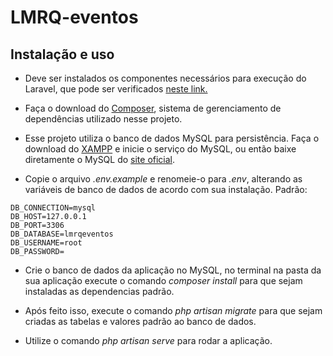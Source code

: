 # LMRQ-eventos

## Instalação e uso
- Deve ser instalados os componentes necessários para execução do Laravel, que pode ser verificados [neste link.](https://laravel.com/docs/10.x/installation)

- Faça o download do [Composer](https://getcomposer.org/download/), sistema de gerenciamento de dependências utilizado nesse projeto.

- Esse projeto utiliza o banco de dados MySQL para persistência. Faça o download do [XAMPP](https://www.apachefriends.org/pt_br/download.html) e inicie o serviço do MySQL, ou então baixe diretamente o MySQL do [site oficial](https://dev.mysql.com/downloads/installer/).

- Copie o arquivo _.env.example_ e renomeie-o para _.env_, alterando as variáveis de banco de dados de acordo com sua instalação.
Padrão:
```
DB_CONNECTION=mysql
DB_HOST=127.0.0.1
DB_PORT=3306
DB_DATABASE=lmrqeventos
DB_USERNAME=root
DB_PASSWORD=
```

- Crie o banco de dados da aplicação no MySQL, no terminal na pasta da sua aplicação execute o comando _composer install_ para que sejam instaladas as dependencias padrão.

- Após feito isso, execute o comando _php artisan migrate_ para que sejam criadas as tabelas e valores padrão ao banco de dados.

- Utilize o comando _php artisan serve_ para rodar a aplicação.
